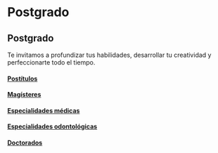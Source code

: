 # Postgrado

## Postgrado

Te invitamos a profundizar tus habilidades, desarrollar tu creatividad y perfeccionarte todo el tiempo.

#### [Postítulos](http://admisionyregistros.uc.cl/futuros-alumnos/admision-postgrado/descripcion/programas-de-postitulo)

#### [Magísteres](http://admisionyregistros.uc.cl/futuros-alumnos/admision-postgrado/descripcion/programas-de-magister)

#### [Especialidades médicas](https://medicina.uc.cl/postgrado/especialidades-medicas/)

#### [Especialidades odontológicas](https://odontologia.uc.cl/postgrado/especialidades/)

#### [Doctorados](http://doctorados.uc.cl/es/programas/nuestros-programas)





